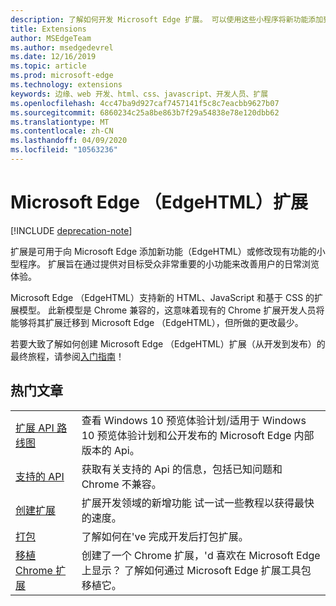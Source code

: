 ```yaml
---
description: 了解如何开发 Microsoft Edge 扩展。 可以使用这些小程序将新功能添加到 Microsoft Edge 或修改现有功能。
title: Extensions
author: MSEdgeTeam
ms.author: msedgedevrel
ms.date: 12/16/2019
ms.topic: article
ms.prod: microsoft-edge
ms.technology: extensions
keywords: 边缘、web 开发、html、css、javascript、开发人员、扩展
ms.openlocfilehash: 4cc47ba9d927caf7457141f5c8c7eacbb9627b07
ms.sourcegitcommit: 6860234c25a8be863b7f29a54838e78e120dbb62
ms.translationtype: MT
ms.contentlocale: zh-CN
ms.lasthandoff: 04/09/2020
ms.locfileid: "10563236"
---
```

# Microsoft Edge （EdgeHTML）扩展  

[!INCLUDE [deprecation-note](includes/deprecation-note.md)]  

扩展是可用于向 Microsoft Edge 添加新功能（EdgeHTML）或修改现有功能的小型程序。 扩展旨在通过提供对目标受众非常重要的小功能来改善用户的日常浏览体验。

Microsoft Edge （EdgeHTML）支持新的 HTML、JavaScript 和基于 CSS 的扩展模型。 此新模型是 Chrome 兼容的，这意味着现有的 Chrome 扩展开发人员将能够将其扩展迁移到 Microsoft Edge （EdgeHTML），但所做的更改最少。

若要大致了解如何创建 Microsoft Edge （EdgeHTML）扩展（从开发到发布）的最终旅程，请参阅[入门指南](./getting-started.md)！


## 热门文章

<table>
  <tr>
    <td><a href = "./api-support/extension-api-roadmap.md">扩展 API 路线图</a></td>
    <td>查看 Windows 10 预览体验计划/适用于 Windows 10 预览体验计划和公开发布的 Microsoft Edge 内部版本的 Api。</td></p>
<p>  </tr>
  <tr>
    <td><a href = "./api-support/supported-apis.md">支持的 API</a></td>
    <td>获取有关支持的 Api 的信息，包括已知问题和 Chrome 不兼容。</td>

  </tr>
  <tr>
    <td><a href = "./guides/creating-an-extension.md">创建扩展</a></td>
    <td>扩展开发领域的新增功能 试一试一些教程以获得最快的速度。</td>

  </tr>
  <tr>
    <td><a href = "./guides/packaging.md">打包</a></td>
    <td>了解如何在&#39;ve 完成开发后打包扩展。</td>

  </tr>
  <tr>
    <td><a href = "./guides/porting-chrome-extensions.md">移植 Chrome 扩展</a></td>
    <td>创建了一个 Chrome 扩展，&#39;d 喜欢在 Microsoft Edge 上显示？ 了解如何通过 Microsoft Edge 扩展工具包移植它。</td>

  </tr>
</table>
